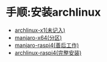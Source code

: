 # 手顺:安装archlinux  

- [archlinux-x1(未记入)](archlinux-x1.md)  
- [manjaro-x64(分区)](manjaro-x64.md)  
- [manjaro-raspi4(善后工作)](manjaro-raspi4.md)  
- [archlinux-raspi4(完整安装)](archlinux-raspi4.md)  
